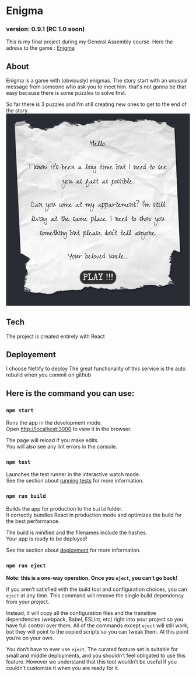# Enigma
### version: 0.9.1 (RC 1.0 soon)

This is my final project during my General Assembly course.
Here the adress to the game : [Enigma](https://5fc8cffd9a6a8e00087d8281--naughty-swanson-f7cd92.netlify.app/)

## About

Enigma is a game with (obviously) enigmas.
The story start with an unusual message from someone who ask you to meet him.
that's not gonna be that easy because there is some puzzles to solve first.

So far there is 3 puzzles and I'm still creating new ones to get to the end of the story.
![](example.png)
## Tech

The project is created entirely with React

## Deployement

I choose Netlify to deploy
The great functionality of this service is the auto rebuild when you commit on github

## Here is the command you can use:

### `npm start`

Runs the app in the development mode.\
Open [http://localhost:3000](http://localhost:3000) to view it in the browser.

The page will reload if you make edits.\
You will also see any lint errors in the console.

### `npm test`

Launches the test runner in the interactive watch mode.\
See the section about [running tests](https://facebook.github.io/create-react-app/docs/running-tests) for more information.

### `npm run build`

Builds the app for production to the `build` folder.\
It correctly bundles React in production mode and optimizes the build for the best performance.

The build is minified and the filenames include the hashes.\
Your app is ready to be deployed!

See the section about [deployment](https://facebook.github.io/create-react-app/docs/deployment) for more information.

### `npm run eject`

**Note: this is a one-way operation. Once you `eject`, you can’t go back!**

If you aren’t satisfied with the build tool and configuration choices, you can `eject` at any time. This command will remove the single build dependency from your project.

Instead, it will copy all the configuration files and the transitive dependencies (webpack, Babel, ESLint, etc) right into your project so you have full control over them. All of the commands except `eject` will still work, but they will point to the copied scripts so you can tweak them. At this point you’re on your own.

You don’t have to ever use `eject`. The curated feature set is suitable for small and middle deployments, and you shouldn’t feel obligated to use this feature. However we understand that this tool wouldn’t be useful if you couldn’t customize it when you are ready for it.


